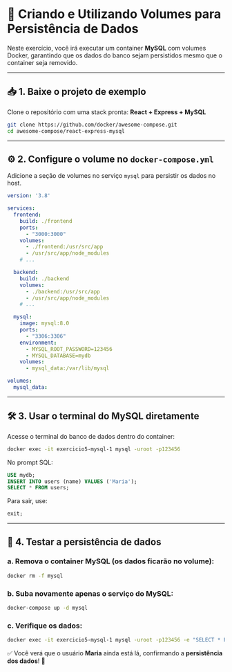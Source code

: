 # 💾 Criando e Utilizando Volumes para Persistência de Dados

Neste exercício, você irá executar um container **MySQL** com volumes Docker, garantindo que os dados do banco sejam persistidos mesmo que o container seja removido.

---

## 📥 1. Baixe o projeto de exemplo

Clone o repositório com uma stack pronta: **React + Express + MySQL**

```bash
git clone https://github.com/docker/awesome-compose.git
cd awesome-compose/react-express-mysql
```

---

## ⚙️ 2. Configure o volume no `docker-compose.yml`

Adicione a seção de volumes no serviço `mysql` para persistir os dados no host.

```yaml
version: '3.8'

services:
  frontend:
    build: ./frontend
    ports:
      - "3000:3000"
    volumes:
      - ./frontend:/usr/src/app
      - /usr/src/app/node_modules
    # ...

  backend:
    build: ./backend
    volumes:
      - ./backend:/usr/src/app
      - /usr/src/app/node_modules
    # ...

  mysql:
    image: mysql:8.0
    ports:
      - "3306:3306"
    environment:
      - MYSQL_ROOT_PASSWORD=123456
      - MYSQL_DATABASE=mydb
    volumes:
      - mysql_data:/var/lib/mysql

volumes:
  mysql_data:
```

---

## 🛠️ 3. Usar o terminal do MySQL diretamente

Acesse o terminal do banco de dados dentro do container:

```bash
docker exec -it exercicio5-mysql-1 mysql -uroot -p123456
```

No prompt SQL:

```sql
USE mydb;
INSERT INTO users (name) VALUES ('Maria');
SELECT * FROM users;
```

Para sair, use:

```sql
exit;
```

---

## 🧪 4. Testar a persistência de dados

### a. Remova o container MySQL (os dados ficarão no volume):

```bash
docker rm -f mysql
```

### b. Suba novamente apenas o serviço do MySQL:

```bash
docker-compose up -d mysql
```

### c. Verifique os dados:

```bash
docker exec -it exercicio5-mysql-1 mysql -uroot -p123456 -e "SELECT * FROM mydb.users"
```

✅ Você verá que o usuário **Maria** ainda está lá, confirmando a **persistência dos dados**! 🎉
